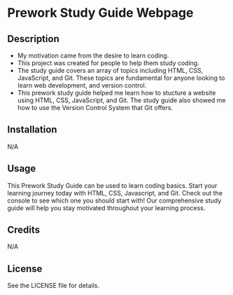 # Prework Study Guide Webpage

## Description

- My motivation came from the desire to learn coding.
- This project was created for people to help them study coding.
- The study guide covers an array of topics including HTML, CSS, JavaScript, and Git. These topics are fundamental for anyone looking to learn web development, and version control.
- This prework study guide helped me learn how to stucture a website using HTML, CSS, JavaScript, and Git. The study guide also showed me how to use the Version Control System that Git offers.

## Installation

N/A

## Usage

This Prework Study Guide can be used to learn coding basics. Start your learning journey today with HTML, CSS, Javascript, and Git. Check out the console to see which one you should start with! Our comprehensive study guide will help you stay motivated throughout your learning process.

## Credits

N/A

## License

See the LICENSE file for details.

